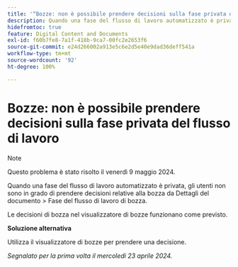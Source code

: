 ```yaml
---
title: '“Bozze: non è possibile prendere decisioni sulla fase privata del flusso di lavoro'
description: Quando una fase del flusso di lavoro automatizzato è privata, gli utenti non sono in grado di prendere decisioni relative alla bozza dalla sezione Dettagli documento > Fase del flusso di lavoro di bozza. È disponibile una soluzione alternativa.
hidefromtoc: true
feature: Digital Content and Documents
exl-id: f60b7fe8-7a1f-418b-9ca7-00fc2e2653f6
source-git-commit: e24d266002a913e5c6e2d5e40e9dad36deff541a
workflow-type: tm+mt
source-wordcount: '92'
ht-degree: 100%

---
```


# Bozze: non è possibile prendere decisioni sulla fase privata del flusso di lavoro

>[!NOTE]
>
>Questo problema è stato risolto il venerdì 9 maggio 2024.

Quando una fase del flusso di lavoro automatizzato è privata, gli utenti non sono in grado di prendere decisioni relative alla bozza da Dettagli del documento > Fase del flusso di lavoro di bozza.

Le decisioni di bozza nel visualizzatore di bozze funzionano come previsto.

**Soluzione alternativa**

Utilizza il visualizzatore di bozze per prendere una decisione.

_Segnalato per la prima volta il mercoledì 23 aprile 2024._
